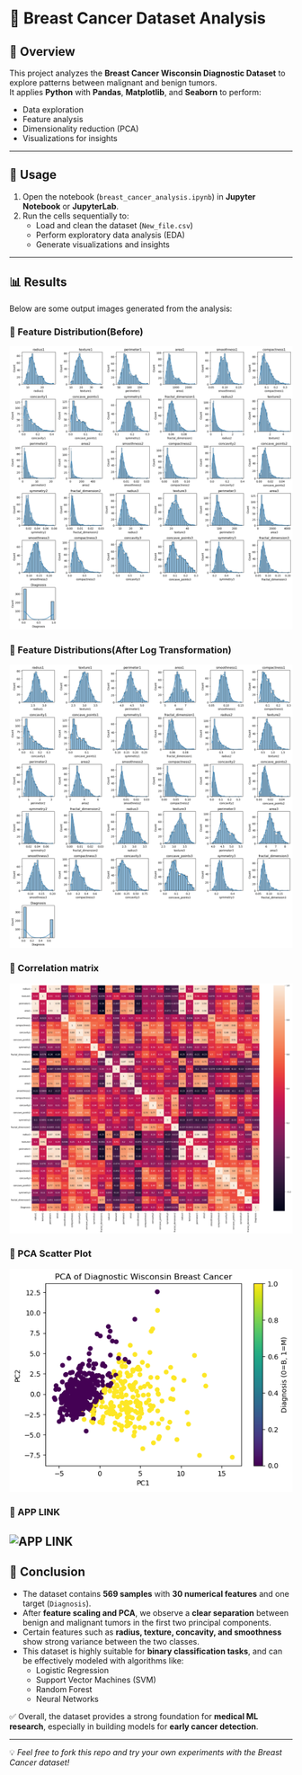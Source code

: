 # 🧬 Breast Cancer Dataset Analysis

## 📌 Overview
This project analyzes the **Breast Cancer Wisconsin Diagnostic Dataset** to explore patterns between malignant and benign tumors.  
It applies **Python** with **Pandas**, **Matplotlib**, and **Seaborn** to perform:
- Data exploration
- Feature analysis
- Dimensionality reduction (PCA)
- Visualizations for insights

---

## 🚀 Usage
1. Open the notebook (`breast_cancer_analysis.ipynb`) in **Jupyter Notebook** or **JupyterLab**.  
2. Run the cells sequentially to:  
   - Load and clean the dataset (`New_file.csv`)  
   - Perform exploratory data analysis (EDA)  
   - Generate visualizations and insights  

---

## 📊 Results
Below are some output images generated from the analysis:

### 🔹 Feature Distribution(Before)
![Distribution of Feature](output1.png)

### 🔹 Feature Distributions(After Log Transformation)
![Distribution of Features](output2.png)


### 🔹 Correlation matrix
![Correlation matrix](output3.png)

### 🔹 PCA Scatter Plot
![PCA Scatter Plot](output.png)


### 🔹 APP LINK

![APP LINK](http://127.0.0.1:7860)
---



## 📝 Conclusion
- The dataset contains **569 samples** with **30 numerical features** and one target (`Diagnosis`).  
- After **feature scaling and PCA**, we observe a **clear separation** between benign and malignant tumors in the first two principal components.  
- Certain features such as **radius, texture, concavity, and smoothness** show strong variance between the two classes.  
- This dataset is highly suitable for **binary classification tasks**, and can be effectively modeled with algorithms like:
  - Logistic Regression  
  - Support Vector Machines (SVM)  
  - Random Forest  
  - Neural Networks  

✅ Overall, the dataset provides a strong foundation for **medical ML research**, especially in building models for **early cancer detection**.

---

💡 *Feel free to fork this repo and try your own experiments with the Breast Cancer dataset!*
